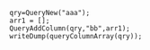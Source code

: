 ```luceescript+trycf
qry=QueryNew("aaa");
arr1 = [];
QueryAddColumn(qry,"bb",arr1);
writeDump(queryColumnArray(qry));
```
